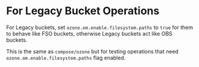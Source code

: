 <!---
  Licensed under the Apache License, Version 2.0 (the "License");
  you may not use this file except in compliance with the License.
  You may obtain a copy of the License at

   http://www.apache.org/licenses/LICENSE-2.0

  Unless required by applicable law or agreed to in writing, software
  distributed under the License is distributed on an "AS IS" BASIS,
  WITHOUT WARRANTIES OR CONDITIONS OF ANY KIND, either express or implied.
  See the License for the specific language governing permissions and
  limitations under the License. See accompanying LICENSE file.
-->

# For Legacy Bucket Operations

For Legacy buckets, set `ozone.om.enable.filesystem.paths` to `true` for them to behave like FSO buckets, 
otherwise Legacy buckets act like OBS buckets.

This is the same as `compose/ozone` but for testing operations that need `ozone.om.enable.filesystem.paths`
flag enabled.